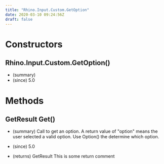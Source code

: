 ```yaml
---
title: "Rhino.Input.Custom.GetOption"
date: 2020-03-10 09:24:56Z
draft: false
---
```


# Constructors
## Rhino.Input.Custom.GetOption()
- (summary) 
- (since) 5.0
# Methods
## GetResult Get()
- (summary) 
     Call to get an option. A return value of "option" means the user selected
     a valid option. Use Option() the determine which option.
     
- (since) 5.0
- (returns) GetResult This is some return comment
